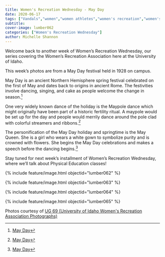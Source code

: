```yaml
---
title: Women's Recreation Wednesday - May Day
date: 2020-06-17
tags: ["Vandals","women","women athletes","women's recreation","women's sports","women in sports","women's recreation Wednesday","moscou","university history","university archives"]
subtitle: 
cover-image: lumber062
categories: ["Women's Recreation Wednesday"]
author: Michelle Shannon
---
```


Welcome back to another week of Women’s Recreation
Wednesday, our series covering the Women’s Recreation Association here at the
University of Idaho.

This week’s photos are from a May Day festival held in
1928 on campus.

May Day is an ancient Northern Hemisphere spring festival
celebrated on the first of May and dates back to origins in ancient Rome. The
festivities involve dancing, singing, and cake as people welcome the change in
season.[^1]

One very widely known dance of the holiday is the Maypole dance which might
originally have been part of a historic fertility ritual. A maypole would be
set up for the day and people would merrily dance around the pole clad with
colorful streamers and ribbons.[^1]

The personification of the May Day holiday and springtime is
the May Queen. She is a girl who wears a white gown to symbolize purity and is
crowned with flowers. She begins the May Day celebrations and makes a speech
before the dancing begins.[^1]

Stay tuned for next week’s installment of Women’s
Recreation Wednesday, where we’ll talk about Physical Education classes!

{% include feature/image.html objectid="lumber062" %}

{% include feature/image.html objectid="lumber063" %}

{% include feature/image.html objectid="lumber064" %}

{% include feature/image.html objectid="lumber065" %}


Photos courtesy of [UG 69 (University of Idaho Women's Recreation Association Photographs)](http://archiveswest.orbiscascade.org/ark:/80444/xv152953/op=fstyle.aspx?t=k&amp;q=)

[^1]: [May Day](https://www.history.com/topics/holidays/history-of-may-day)

